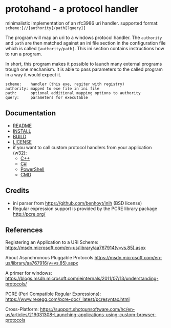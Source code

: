 # protohand - a protocol handler

minimalistic implementation of an rfc3986 uri handler. supported format:
`scheme:[//]authority[/path[?query]]`

The program will map an uri to a windows protocol handler. The `authority` and 
`path` are then matched against an ini file section in the configuration file 
which is called `[authority/path]`. This ini section contains instructions how 
to run a program.

In short, this program makes it possible to launch many external programs 
trough one mechanism. It is able to pass parameters to the called program in a 
way it would expect it.

	scheme:    handler (this exe, regiter with registry)
	authority: mapped to exe file in ini file
	path:      optional additional mapping options to authority
	query:     parameters for executable

## Documentation

- [README](doc/README.txt)
- [INSTALL](doc/INSTALL.txt)
- [BUILD](doc/BUILD.txt)
- [LICENSE](doc/LICENSE.txt)
- if you want to call custom protocol handlers from your application (w32):
  - [C++](doc/integration/cplusplus.cpp)
  - [C#](doc/integration/csharp.cs)
  - [PowerShell](doc/integration/powershell.ps1)
  - [CMD](doc/integration/batch.cmd)

## Credits

- ini parser from https://github.com/benhoyt/inih (BSD license)
- Regular expression support is provided by the PCRE library package http://pcre.org/


## References

Registering an Application to a URI Scheme:
https://msdn.microsoft.com/en-us/library/aa767914(v=vs.85).aspx

About Asynchronous Pluggable Protocols
https://msdn.microsoft.com/en-us/library/aa767916(v=vs.85).aspx

A primer for windows:
https://blogs.msdn.microsoft.com/ieinternals/2011/07/13/understanding-protocols/

PCRE (Perl Compatible Regular Expressions):
https://www.rexegg.com/pcre-doc/_latest/pcresyntax.html

Cross-Platform: https://support.shotgunsoftware.com/hc/en-us/articles/219031308-Launching-applications-using-custom-browser-protocols